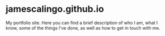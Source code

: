 # jamescalingo.github.io
My portfolio site. Here you can find a brief description of who I am, what I know, some of the things I've done, as well as how to get in touch with me.
